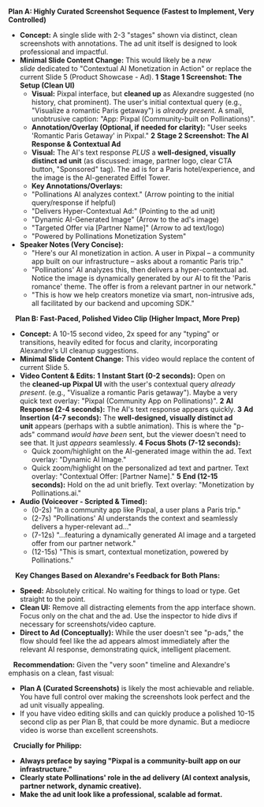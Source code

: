 **Plan A: Highly Curated Screenshot Sequence (Fastest to Implement, Very Controlled)**
* **Concept:** A single slide with 2-3 "stages" shown via distinct, clean screenshots with annotations. The ad unit itself is designed to look professional and impactful.
* **Minimal Slide Content Change:** This would likely be a *new slide* dedicated to "Contextual AI Monetization in Action" or replace the current Slide 5 (Product Showcase - Ad).
  **1** **Stage 1 Screenshot: The Setup (Clean UI)**
  * **Visual:** Pixpal interface, but **cleaned up** as Alexandre suggested (no history, chat prominent). The user's initial contextual query (e.g., "Visualize a romantic Paris getaway") is *already present*. A small, unobtrusive caption: "App: Pixpal (Community-built on Pollinations)".
  * **Annotation/Overlay (Optional, if needed for clarity):** "User seeks 'Romantic Paris Getaway' in Pixpal."
  **2** **Stage 2 Screenshot: The AI Response & Contextual Ad**
  * **Visual:** The AI's text response *PLUS* a **well-designed, visually distinct ad unit** (as discussed: image, partner logo, clear CTA button, "Sponsored" tag). The ad is for a Paris hotel/experience, and the image is the AI-generated Eiffel Tower.
  * **Key Annotations/Overlays:**
  * "Pollinations AI analyzes context." (Arrow pointing to the initial query/response if helpful)
  * "Delivers Hyper-Contextual Ad:" (Pointing to the ad unit)
  * "Dynamic AI-Generated Image" (Arrow to the ad's image)
  * "Targeted Offer via [Partner Name]" (Arrow to ad text/logo)
  * "Powered by Pollinations Monetization System"
* **Speaker Notes (Very Concise):**
  * "Here's our AI monetization in action. A user in Pixpal – a community app built on our infrastructure – asks about a romantic Paris trip."
  * "Pollinations' AI analyzes this, then delivers a hyper-contextual ad. Notice the image is dynamically generated by our AI to fit the 'Paris romance' theme. The offer is from a relevant partner in our network."
  * "This is how we help creators monetize via smart, non-intrusive ads, all facilitated by our backend and upcoming SDK."

⠀
**Plan B: Fast-Paced, Polished Video Clip (Higher Impact, More Prep)**
* **Concept:** A 10-15 second video, 2x speed for any "typing" or transitions, heavily edited for focus and clarity, incorporating Alexandre's UI cleanup suggestions.
* **Minimal Slide Content Change:** This video would replace the content of current Slide 5.
* **Video Content & Edits:**
  **1** **Instant Start (0-2 seconds):** Open on the **cleaned-up Pixpal UI** with the user's contextual query *already present*. (e.g., "Visualize a romantic Paris getaway"). Maybe a very quick text overlay: "Pixpal (Community App on Pollinations)".
  **2** **AI Response (2-4 seconds):** The AI's text response appears quickly.
  **3** **Ad Insertion (4-7 seconds):** The **well-designed, visually distinct ad unit** appears (perhaps with a subtle animation). This is where the "p-ads" command *would have been* sent, but the viewer doesn't need to see that. It just *appears* seamlessly.
  **4** **Focus Shots (7-12 seconds):**
  * Quick zoom/highlight on the AI-generated image within the ad. Text overlay: "Dynamic AI Image."
  * Quick zoom/highlight on the personalized ad text and partner. Text overlay: "Contextual Offer: [Partner Name]."
  **5** **End (12-15 seconds):** Hold on the ad unit briefly. Text overlay: "Monetization by Pollinations.ai."
* **Audio (Voiceover - Scripted & Timed):**
  * (0-2s) "In a community app like Pixpal, a user plans a Paris trip."
  * (2-7s) "Pollinations' AI understands the context and seamlessly delivers a hyper-relevant ad..."
  * (7-12s) "...featuring a dynamically generated AI image and a targeted offer from our partner network."
  * (12-15s) "This is smart, contextual monetization, powered by Pollinations."

⠀
**Key Changes Based on Alexandre's Feedback for Both Plans:**
* **Speed:** Absolutely critical. No waiting for things to load or type. Get straight to the point.
* **Clean UI:** Remove all distracting elements from the app interface shown. Focus only on the chat and the ad. Use the inspector to hide divs if necessary for screenshots/video capture.
* **Direct to Ad (Conceptually):** While the user doesn't see "p-ads," the flow should feel like the ad appears almost immediately after the relevant AI response, demonstrating quick, intelligent placement.

⠀**Recommendation:**
Given the "very soon" timeline and Alexandre's emphasis on a clean, fast visual:
* **Plan A (Curated Screenshots)** is likely the most achievable and reliable. You have full control over making the screenshots look perfect and the ad unit visually appealing.
* If you have video editing skills and can quickly produce a polished 10-15 second clip as per Plan B, that could be more dynamic. But a mediocre video is worse than excellent screenshots.

⠀**Crucially for Philipp:**
* **Always preface by saying "Pixpal is a community-built app on our infrastructure."**
* **Clearly state Pollinations' role in the ad delivery (AI context analysis, partner network, dynamic creative).**
* **Make the ad unit look like a professional, scalable ad format.**
